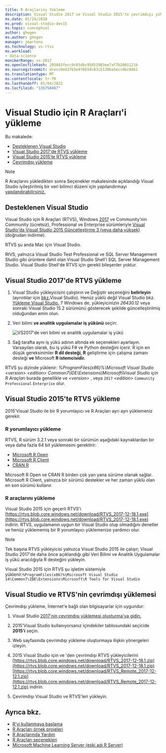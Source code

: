 ```yaml
---
title: R Araçlarını Yükleme
description: Visual Studio 2017 ve Visual Studio 2015'te çevrimdışı yüklemeler de dahil olmak üzere R Araçlarını yükleme.
ms.date: 01/24/2018
ms.prod: visual-studio-dev15
ms.topic: conceptual
author: ghogen
ms.author: ghogen
manager: jmartens
ms.technology: vs-rtvs
ms.workload:
- data-science
monikerRange: vs-2017
ms.openlocfilehash: 295843fecc0c03dbc95851983ee7af7b2001121b
ms.sourcegitcommit: dcecc0ed37b5e976b5dc83c5128ba5ecc8bc04b1
ms.translationtype: MT
ms.contentlocale: tr-TR
ms.lasthandoff: 01/04/2022
ms.locfileid: "135750467"
---
```

# <a name="how-to-install-r-tools-for-visual-studio"></a>Visual Studio için R Araçları'i yükleme

Bu makalede:

- [Desteklenen Visual Studio](#supported-versions-of-visual-studio)
- [Visual Studio 2017'de RTVS yükleme](#install-rtvs-in-visual-studio-2017)
- [Visual Studio 2015'te RTVS yükleme](#install-rtvs-in-visual-studio-2015)
- [Çevrimdışı yükleme](#offline-installation-of-visual-studio-and-rtvs)

> [!Note]
> R Araçlarını yükledikten sonra Seçenekler makalesinde açıklandığı Visual Studio iyileştirilmiş bir veri bilimci düzeni için yapılandırmayı [yapılandırabilirsiniz.](options-for-r-tools-in-visual-studio.md)

## <a name="supported-versions-of-visual-studio"></a>Desteklenen Visual Studio

Visual Studio için R Araçları (RTVS), Windows [2017](https://visualstudio.microsoft.com/vs/older-downloads/?utm_medium=microsoft&utm_source=docs.microsoft.com&utm_campaign=vs+2017+download) ve Community'nin Community (ücretsiz), Professional ve Enterprise sürümleriyle [Visual Studio'da Visual Studio  2015 Güncelleştirme 3 (veya daha yüksek)](http://htmlpreview.github.io/?https://github.com/lixzhang/R-MRO-MRS/blob/master/Introduction_to_MRO_and_MRS.html) (doğrudan indirme).

RTVS şu anda Mac için Visual Studio.

RtVS, yalnızca Visual Studio Test Professional ve SQL Server Management Studio gibi ürünlere dahil olan Visual Studio Shell'i SQL Server Management Studio. Visual Studio Shell'de RTVS için gerekli bileşenler yoktur.

## <a name="install-rtvs-in-visual-studio-2017"></a>Visual Studio 2017'de RTVS yükleme

1. Visual Studio yükleyicisini çalıştırın ve Değiştir seçeneğini **belirleyin** (ayrıntılar için [bkz.](../install/modify-visual-studio.md)Visual Studio). Henüz yüklü değil Visual Studio bkz. [Yükleme Visual Studio.](../install/install-visual-studio.md) 7 Windows de, yükleyicinizin *26430.12* veya sonraki Visual Studio 15.2 sürümünü gösterecek şekilde güncelleştirilmiş olduğundan emin olun.

1. Veri bilimi **ve analitik uygulamalar iş yükünü** seçin:

    ![VS2017'de veri bilimi ve analitik uygulamalar iş yükü](media/installation-data-science-workload.png)

1. Sağ tarafta aynı iş yükü adının altında ek seçenekleri ayarlayın. Varsayılan olarak, bu iş yükü F# ve Python desteğini içerir. R için en düşük gereksinimler **R dil desteği, R** geliştirme için çalışma zamanı desteği **ve** Microsoft **R istemcisidir.**

RTVS şu dizinde yüklenir: *%ProgramFiles(x86)%\Microsoft Visual Studio \<version> \<edition> Common7\IDE\Extensions\Microsoft\Visual Studio için R Araçları* burada genellikle ve *\<version>* , veya `2017` *\<edition>* `Community` `Professional` `Enterprise` olur.

## <a name="install-rtvs-in-visual-studio-2015"></a>Visual Studio 2015'te RTVS yükleme

2015'Visual Studio ile bir R yorumlayıcı ve R Araçları ayrı ayrı yüklemeniz gerekir.

### <a name="install-an-r-interpreter"></a>R yorumlayıcı yükleme

RTVS, R sürüm 3.2.1 veya sonraki bir sürümün aşağıdaki kaynaklardan bir veya daha fazla 64 bit yüklemesini gerektirir:

- [Microsoft R Open](https://mran.microsoft.com/download/)
- [Microsoft R Client](/machine-learning-server/r-client/what-is-microsoft-r-client)
- [CRAN R](https://cran.r-project.org/bin/windows/base/)

Microsoft R Open ve CRAN R birden çok yan yana sürüme olanak sağlar. Microsoft R Client, yalnızca bir sürümü destekler ve her zaman yüklü olan en son sürümü kullanır.

### <a name="install-the-r-tools"></a>R araçlarını yükleme

Visual Studio 2015 için geçerli RTVS'i [https://rtvs.blob.core.windows.net/download/RTVS_2017-12-18.1.exe](https://rtvs.blob.core.windows.net/download/RTVS_2017-12-18.1.exe) indirin. RTVS, uygulamanın uygun bir Visual Studio olup olmadığını denetler ve henüz yüklememiş bir R yorumlayıcı yüklemenize yardımcı olur.

> [!Note]
> Tek başına RTVS yükleyicisi yalnızca Visual Studio 2015 ile çalışır; Visual Studio 2017'de daha önce açıklandığı gibi Veri Bilimi ve Analitik Uygulamalar iş yükü aracılığıyla R desteğini yükleyin. [](#install-rtvs-in-visual-studio-2017)

Visual Studio 2015 için RTVS şu işletim sistemiyle yüklenir:`%ProgramFiles(x86)%\Microsoft Visual Studio 14\Common7\IDE\Extensions\Microsoft\R Tools for Visual Studio`

## <a name="offline-installation-of-visual-studio-and-rtvs"></a>Visual Studio ve RTVS'nin çevrimdışı yüklemesi

Çevrimdışı yükleme, İnternet'e bağlı olan bilgisayarlar için uygundur:

1. Visual Studio [2017'nin çevrimdışı yüklemesi oluşturma'ya gidin.](../install/create-an-offline-installation-of-visual-studio.md)

1. 2015'Visual Studio kullanıyorsanız içindekiler tablosundaki seçicide **2015'i** seçin.

1. Web sayfasında çevrimdışı yükleme oluşturmaya ilişkin yönergeleri izleyin.

1. 2015 Visual Studio için ve 'den çevrimdışı RTVS yükleyicilerini [https://rtvs.blob.core.windows.net/download/RTVS_2017-12-18.1.zip](https://rtvs.blob.core.windows.net/download/RTVS_2017-12-18.1.zip) [https://rtvs.blob.core.windows.net/download/RTVS_Remote_2017-12-12.1.zip](https://rtvs.blob.core.windows.net/download/RTVS_Remote_2017-12-12.1.zip) indirin.

1. Çevrimdışı Visual Studio ve RTVS'leri yükleyin.

## <a name="see-also"></a>Ayrıca bkz.

- [R’yi kullanmaya başlama](getting-started-with-r.md)
- [R Araçları örnek projeleri](getting-started-samples.md)
- [R Araçlarında Yardım](getting-started-help.md)
- [R Araçları seçenekleri](options-for-r-tools-in-visual-studio.md)
- [Microsoft Machine Learning Server (eski adı R Server)](/machine-learning-server/)
